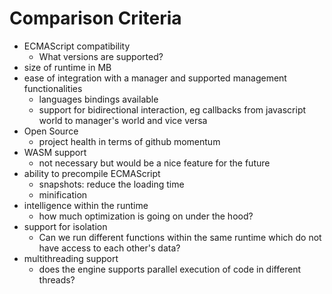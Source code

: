 # Comparison Criteria

- ECMAScript compatibility
  - What versions are supported?
- size of runtime in MB
- ease of integration with a manager and supported management functionalities
  - languages bindings available
  - support for bidirectional interaction, eg callbacks from javascript world to manager's world and vice versa
- Open Source
  - project health in terms of github momentum
- WASM support
  - not necessary but would be a nice feature for the future
- ability to precompile ECMAScript
  - snapshots: reduce the loading time
  - minification
- intelligence within the runtime
  - how much optimization is going on under the hood?
- support for isolation
  - Can we run different functions within the same runtime which do not have access to each other's data?
- multithreading support
  - does the engine supports parallel execution of code in different threads? 
